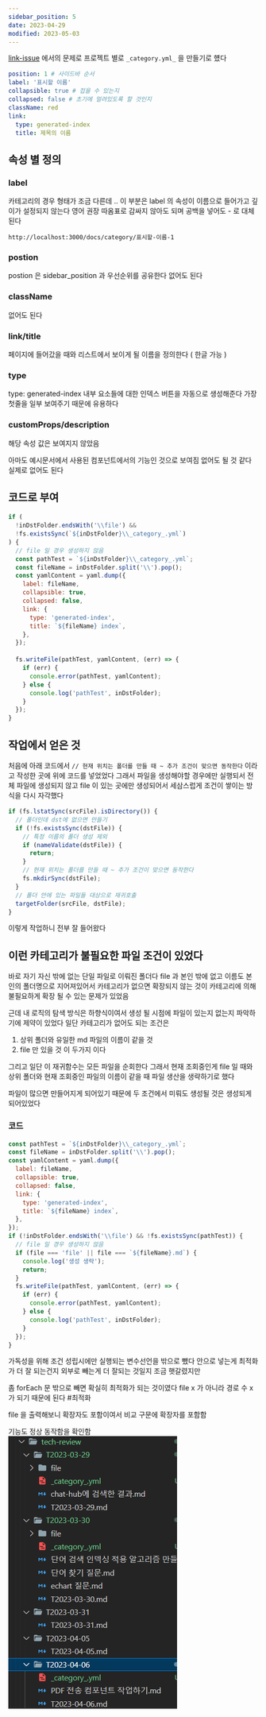 ```yaml
---
sidebar_position: 5
date: 2023-04-29
modified: 2023-05-03
---
```


[link-issue](../link-issue/link-issue) 에서의 문제로 프로젝트 별로
`_category.yml_` 을 만들기로 헀다

```yaml _category_.yml
position: 1 # 사이드바 순서
label: '표시할 이름'
collapsible: true # 접을 수 있는지
collapsed: false # 초기에 얼려있도록 할 것인지
className: red
link:
  type: generated-index
  title: 제목의 이름
```

## 속성 별 정의

### label

카테고리의 경우 형태가 조금 다른데 .. 이 부분은 label 의 속성이 이름으로 들어가고 깊이가 설정되지 않는다
영어 권장
따옴표로 감싸지 않아도 되며
공백을 넣어도 - 로 대체된다

```
http://localhost:3000/docs/category/표시할-이름-1
```

### postion

postion 은 sidebar_position 과 우선순위를 공유한다
없어도 된다

### className

없어도 된다

### link/title

페이지에 들어갔을 때와 리스트에서 보이게 될 이름을 정의한다 ( 한글 가능 )

### type

type: generated-index
내부 요소들에 대한 인덱스 버튼을 자동으로 생성해준다
가장 첫줄을 일부 보여주기 때문에 유용하다

### customProps/description

해당 속성 값은 보여지지 않았음

아마도 예시문서에서 사용된 컴포넌트에서의 기능인 것으로 보여짐
없어도 될 것 같다
실제로 없어도 된다

## 코드로 부여

```js
if (
  !inDstFolder.endsWith('\\file') &&
  !fs.existsSync(`${inDstFolder}\\_category_.yml`)
) {
  // file 일 경우 생성하지 않음
  const pathTest = `${inDstFolder}\\_category_.yml`;
  const fileName = inDstFolder.split('\\').pop();
  const yamlContent = yaml.dump({
    label: fileName,
    collapsible: true,
    collapsed: false,
    link: {
      type: 'generated-index',
      title: `${fileName} index`,
    },
  });

  fs.writeFile(pathTest, yamlContent, (err) => {
    if (err) {
      console.error(pathTest, yamlContent);
    } else {
      console.log('pathTest', inDstFolder);
    }
  });
}
```

## 작업에서 얻은 것

처음에 아래 코드에서
`// 현재 위치는 폴더를 만들 때 ~ 추가 조건이 맞으면 동작한다` 이라고 작성한 곳에 위에 코드를 넣었었다
그래서 파일을 생성해야할 경우에만 실행되서 전체 파일에 생성되지 않고 file 이 있는 곳에만 생성되어서
세삼스럽게
조건이 쌓이는 방식을 다시 자각했다

```js
if (fs.lstatSync(srcFile).isDirectory()) {
  // 폴더인데 dst에 없으면 만들기
  if (!fs.existsSync(dstFile)) {
    // 특정 이름의 폴더 생성 제외
    if (nameValidate(dstFile)) {
      return;
    }
    // 현재 위치는 폴더를 만들 때 ~ 추가 조건이 맞으면 동작한다
    fs.mkdirSync(dstFile);
  }
  // 폴더 안에 있는 파일들 대상으로 재귀호출
  targetFolder(srcFile, dstFile);
}
```

이렇게 작업하니 전부 잘 들어왔다

## 이런 카테고리가 불필요한 파일 조건이 있었다

바로 자기 자신 밖에 없는 단일 파일로 이뤄진 폴더다
file 과 본인 밖에 없고 이름도 본인의 폴더명으로 지어져있어서 카테고리가 없으면 확장되지 않는 것이 카테고리에 의해 불필요하게 확장 될 수 있는 문제가 있었음

근데 내 로직의 탐색 방식은 하향식이여서 생성 될 시점에 파일이 있는지 없는지 파악하기에 제약이 있었다
일단 카테고리가 없어도 되는 조건은

1. 상위 폴더와 유일한 md 파일의 이름이 같을 것
2. file 만 있을 것
   이 두가지 이다

그리고 일단 이 재귀함수는 모든 파일을 순회한다
그래서 현재 조회중인게 file 일 때와
상위 폴더와 현재 조회중인 파일의 이름이 같을 때
파일 생산을 생략하기로 했다

파일이 많으면 만들어지게 되어있기 때문에 두 조건에서 미뤄도 생성될 것은 생성되게 되어있었다

### 코드

```js
const pathTest = `${inDstFolder}\\_category_.yml`;
const fileName = inDstFolder.split('\\').pop();
const yamlContent = yaml.dump({
  label: fileName,
  collapsible: true,
  collapsed: false,
  link: {
    type: 'generated-index',
    title: `${fileName} index`,
  },
});
if (!inDstFolder.endsWith('\\file') && !fs.existsSync(pathTest)) {
  // file 일 경우 생성하지 않음
  if (file === 'file' || file === `${fileName}.md`) {
    console.log('생성 생략');
    return;
  }
  fs.writeFile(pathTest, yamlContent, (err) => {
    if (err) {
      console.error(pathTest, yamlContent);
    } else {
      console.log('pathTest', inDstFolder);
    }
  });
}
```

가독성을 위해 조건 성립시에만 실행되는 변수선언을 밖으로 뺐다
안으로 넣는게 최적화가 더 잘 되는건지 외부로 빼는게 더 잘되는 것일지 조금 햇갈렸지만

좀 forEach 문 밖으로 빼면 확실히 최적화가 되는 것이였다
file x 가 아니라 경로 수 x 가 되기 때문에 된다 #최적화

file 을 출력해보니 확장자도 포함이여서 비교 구문에 확장자를 포함함

기능도 정상 동작함을 확인함
![](file/project-insert-category.png)
